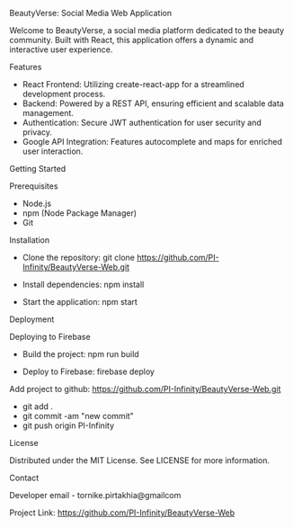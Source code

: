 BeautyVerse: Social Media Web Application

Welcome to BeautyVerse, a social media platform dedicated to the beauty community. Built with React, this application offers a dynamic and interactive user experience.

Features

- React Frontend: Utilizing create-react-app for a streamlined development process.
- Backend: Powered by a REST API, ensuring efficient and scalable data management.
- Authentication: Secure JWT authentication for user security and privacy.
- Google API Integration: Features autocomplete and maps for enriched user interaction.

Getting Started

Prerequisites

- Node.js
- npm (Node Package Manager)
- Git

Installation

- Clone the repository:
  git clone https://github.com/PI-Infinity/BeautyVerse-Web.git

- Install dependencies:
  npm install

- Start the application:
  npm start

Deployment

Deploying to Firebase

- Build the project:
  npm run build

- Deploy to Firebase:
  firebase deploy

Add project to github: https://github.com/PI-Infinity/BeautyVerse-Web.git

- git add .
- git commit -am "new commit"
- git push origin PI-Infinity

License

Distributed under the MIT License. See LICENSE for more information.

Contact

Developer email - tornike.pirtakhia@gmailcom

Project Link: https://github.com/PI-Infinity/BeautyVerse-Web
